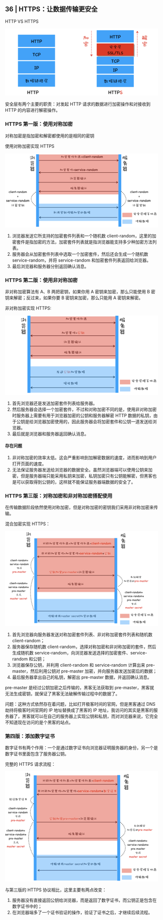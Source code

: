 ## 36 | HTTPS：让数据传输更安全

HTTP VS HTTPS

![avatar](../image/https.png)

安全层有两个主要的职责：对发起 HTTP 请求的数据进行加密操作和对接收到 HTTP 的内容进行解密操作。

### HTTPS 第一版：使用对称加密

对称加密是指加密和解密都使用的是相同的密钥

使用对称加密实现 HTTPS

![avatar](../image/httpsdc.png)

1. 浏览器发送它所支持的加密套件列表和一个随机数 client-random，这里的加密套件是指加密的方法，加密套件列表就是指浏览器能支持多少种加密方法列表。
2. 服务器会从加密套件列表中选取一个加密套件，然后还会生成一个随机数 service-random，并将 service-random 和加密套件列表返回给浏览器。
3. 最后浏览器和服务器分别返回确认消息。

### HTTPS 第二版：使用非对称加密

非对称加密算法有 A、B 两把密钥，如果你用 A 密钥来加密，那么只能使用 B 密钥来解密；反过来，如果你要 B 密钥来加密，那么只能用 A 密钥来解密。

非对称加密实现 HTTPS:

![avatar](../image/httpsfdc.png)

1. 首先浏览器还是发送加密套件列表给服务器。
2. 然后服务器会选择一个加密套件，不过和对称加密不同的是，使用非对称加密时服务器上需要有用于浏览器加密的公钥和服务器解密 HTTP 数据的私钥，由于公钥是给浏览器加密使用的，因此服务器会将加密套件和公钥一道发送给浏览器。
3. 最后就是浏览器和服务器返回确认消息。

#### 存在问题

1. 非对称加密的效率太低。这会严重影响到加解密数据的速度，进而影响到用户打开页面的速度。
2. 无法保证服务器发送给浏览器的数据安全。虽然浏览器端可以使用公钥来加密，但是服务器端只能采用私钥来加密，私钥加密只有公钥能解密，但黑客也是可以获取得到公钥的，这样就不能保证服务器端数据的安全了。

### HTTPS 第三版：对称加密和非对称加密搭配使用

在传输数据阶段依然使用对称加密，但是对称加密的密钥我们采用非对称加密来传输。

混合加密实现 HTTPS：

![avatar](../image/httpshh.png)

1. 首先浏览器向服务器发送对称加密套件列表、非对称加密套件列表和随机数 client-random；
2. 服务器保存随机数 client-random，选择对称加密和非对称加密的套件，然后生成随机数 service-random，向浏览器发送选择的加密套件、service-random 和公钥；
3. 浏览器保存公钥，并利用 client-random 和 service-random 计算出来 pre-master，然后利用公钥对 pre-master 加密，并向服务器发送加密后的数据；
4. 最后服务器拿出自己的私钥，解密出 pre-master 数据，并返回确认消息。

pre-master 是经过公钥加密之后传输的，黑客无法获取到 pre-master，黑客就无法生成密钥，就保证了黑客无法破解传输过程中的数据了。

问题：这种方式依然存在着问题，比如打开极客时间的官网，但是黑客通过 DNS 劫持将极客时间官网的 IP 地址替换成了黑客的 IP 地址，我访问的其实是黑客的服务器了，黑客就可以在自己的服务器上实现公钥和私钥，而对浏览器来说，它完全不知道现在访问的是个黑客的站点。

### 第四版：添加数字证书

数字证书有两个作用：一个是通过数字证书向浏览器证明服务器的身份，另一个是数字证书里面包含了服务器公钥。

完整的 HTTPS 请求流程：

![avatar](../image/httpswz.png)

与第三版的 HTTPS 协议相比，这里主要有两点改变：

1. 服务器没有直接返回公钥给浏览器，而是返回了数字证书，而公钥正是包含在数字证书中的；
2. 在浏览器端多了一个证书验证的操作，验证了证书之后，才继续后续流程。
